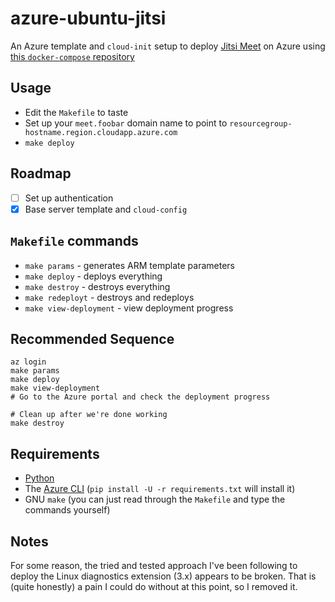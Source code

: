 # azure-ubuntu-jitsi

An Azure template and `cloud-init` setup to deploy [Jitsi Meet][jitsi] on Azure using [this `docker-compose` repository][compose]

## Usage

* Edit the `Makefile` to taste
* Set up your `meet.foobar` domain name to point to `resourcegroup-hostname.region.cloudapp.azure.com`
* `make deploy`

## Roadmap

* [ ] Set up authentication
* [x] Base server template and `cloud-config`

## `Makefile` commands

* `make params` - generates ARM template parameters
* `make deploy` - deploys everything
* `make destroy` - destroys everything
* `make redeployt` - destroys and redeploys
* `make view-deployment` - view deployment progress

## Recommended Sequence

    az login
    make params
    make deploy
    make view-deployment
    # Go to the Azure portal and check the deployment progress
    
    # Clean up after we're done working
    make destroy

## Requirements

* [Python][p]
* The [Azure CLI][az] (`pip install -U -r requirements.txt` will install it)
* GNU `make` (you can just read through the `Makefile` and type the commands yourself)

## Notes

For some reason, the tried and tested approach I've been following to deploy the Linux diagnostics extension (3.x) appears to be broken. That is (quite honestly) a pain I could do without at this point, so I removed it.

[d]: http://docker.com
[p]: http://python.org
[az]: https://github.com/Azure/azure-cli
[jitsi]: https://jitsi.org/jitsi-meet/
[compose]: https://github.com/jitsi/docker-jitsi-meet 